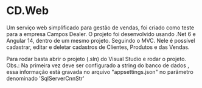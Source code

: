 # CD.Web

Um serviço web simplificado para gestão de vendas, foi criado como teste para a empresa Campos Dealer.
O projeto foi desenvolvido usando .Net 6 e Angular 14, dentro de um mesmo projeto. Seguindo o MVC. 
Nele é possível cadastrar, editar e deletar cadastros de Clientes, Produtos e das Vendas. 

Para rodar basta abrir o projeto (.sln) do Visual Studio e rodar o projeto. 
Obs.: Na primeira vez deve ser configurado a string do banco de dados , essa informação está gravada no arquivo "appsettings.json" no parâmetro denominado 'SqlServerCnnStr'
